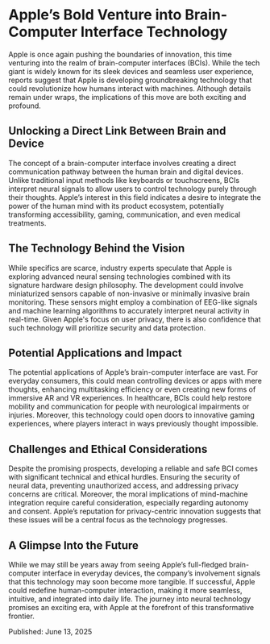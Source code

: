 # Apple’s Bold Venture into Brain-Computer Interface Technology

Apple is once again pushing the boundaries of innovation, this time venturing into the realm of brain-computer interfaces (BCIs). While the tech giant is widely known for its sleek devices and seamless user experience, reports suggest that Apple is developing groundbreaking technology that could revolutionize how humans interact with machines. Although details remain under wraps, the implications of this move are both exciting and profound.

## Unlocking a Direct Link Between Brain and Device

The concept of a brain-computer interface involves creating a direct communication pathway between the human brain and digital devices. Unlike traditional input methods like keyboards or touchscreens, BCIs interpret neural signals to allow users to control technology purely through their thoughts. Apple’s interest in this field indicates a desire to integrate the power of the human mind with its product ecosystem, potentially transforming accessibility, gaming, communication, and even medical treatments.

## The Technology Behind the Vision

While specifics are scarce, industry experts speculate that Apple is exploring advanced neural sensing technologies combined with its signature hardware design philosophy. The development could involve miniaturized sensors capable of non-invasive or minimally invasive brain monitoring. These sensors might employ a combination of EEG-like signals and machine learning algorithms to accurately interpret neural activity in real-time. Given Apple's focus on user privacy, there is also confidence that such technology will prioritize security and data protection.

## Potential Applications and Impact

The potential applications of Apple’s brain-computer interface are vast. For everyday consumers, this could mean controlling devices or apps with mere thoughts, enhancing multitasking efficiency or even creating new forms of immersive AR and VR experiences. In healthcare, BCIs could help restore mobility and communication for people with neurological impairments or injuries. Moreover, this technology could open doors to innovative gaming experiences, where players interact in ways previously thought impossible.

## Challenges and Ethical Considerations

Despite the promising prospects, developing a reliable and safe BCI comes with significant technical and ethical hurdles. Ensuring the security of neural data, preventing unauthorized access, and addressing privacy concerns are critical. Moreover, the moral implications of mind-machine integration require careful consideration, especially regarding autonomy and consent. Apple’s reputation for privacy-centric innovation suggests that these issues will be a central focus as the technology progresses.

## A Glimpse Into the Future

While we may still be years away from seeing Apple’s full-fledged brain-computer interface in everyday devices, the company’s involvement signals that this technology may soon become more tangible. If successful, Apple could redefine human-computer interaction, making it more seamless, intuitive, and integrated into daily life. The journey into neural technology promises an exciting era, with Apple at the forefront of this transformative frontier.

Published: June 13, 2025
